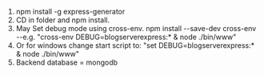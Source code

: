 1. npm install -g express-generator
3. CD in folder and npm install.
4. May Set debug mode using cross-env. npm install --save-dev cross-env --e.g. "cross-env DEBUG=blogserverexpress:* & node ./bin/www"
5. Or for windows change start script to: "set DEBUG=blogserverexpress:* & node ./bin/www"
6. Backend database = mongodb